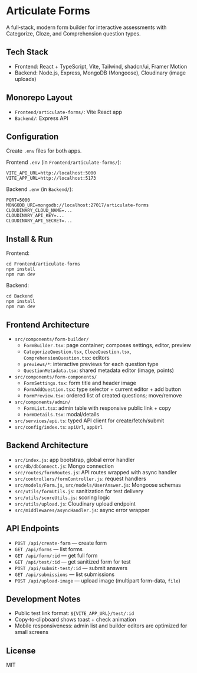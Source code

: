 # Articulate Forms

A full‑stack, modern form builder for interactive assessments with Categorize, Cloze, and Comprehension question types.

## Tech Stack

- Frontend: React + TypeScript, Vite, Tailwind, shadcn/ui, Framer Motion
- Backend: Node.js, Express, MongoDB (Mongoose), Cloudinary (image uploads)

## Monorepo Layout

- `Frontend/articulate-forms/`: Vite React app
- `Backend/`: Express API

## Configuration

Create `.env` files for both apps.

Frontend `.env` (in `Frontend/articulate-forms/`):

```
VITE_API_URL=http://localhost:5000
VITE_APP_URL=http://localhost:5173
```

Backend `.env` (in `Backend/`):

```
PORT=5000
MONGODB_URI=mongodb://localhost:27017/articulate-forms
CLOUDINARY_CLOUD_NAME=...
CLOUDINARY_API_KEY=...
CLOUDINARY_API_SECRET=...
```

## Install & Run

Frontend:

```
cd Frontend/articulate-forms
npm install
npm run dev
```

Backend:

```
cd Backend
npm install
npm run dev
```

## Frontend Architecture

- `src/components/form-builder/`
  - `FormBuilder.tsx`: page container; composes settings, editor, preview
  - `CategorizeQuestion.tsx`, `ClozeQuestion.tsx`, `ComprehensionQuestion.tsx`: editors
  - `previews/*`: interactive previews for each question type
  - `QuestionMetadata.tsx`: shared metadata editor (image, points)
- `src/components/form-components/`
  - `FormSettings.tsx`: form title and header image
  - `FormAddQuestion.tsx`: type selector + current editor + add button
  - `FormPreview.tsx`: ordered list of created questions; move/remove
- `src/components/admin/`
  - `FormList.tsx`: admin table with responsive public link + copy
  - `FormDetails.tsx`: modal/details
- `src/services/api.ts`: typed API client for create/fetch/submit
- `src/config/index.ts`: `apiUrl`, `appUrl`

## Backend Architecture

- `src/index.js`: app bootstrap, global error handler
- `src/db/dbConnect.js`: Mongo connection
- `src/routes/formRoutes.js`: API routes wrapped with async handler
- `src/controllers/formController.js`: request handlers
- `src/models/Form.js`, `src/models/UserAnswer.js`: Mongoose schemas
- `src/utils/formUtils.js`: sanitization for test delivery
- `src/utils/scoreUtils.js`: scoring logic
- `src/utils/upload.js`: Cloudinary upload endpoint
- `src/middlewares/asyncHandler.js`: async error wrapper

## API Endpoints

- `POST /api/create-form` — create form
- `GET /api/forms` — list forms
- `GET /api/form/:id` — get full form
- `GET /api/test/:id` — get sanitized form for test
- `POST /api/submit-test/:id` — submit answers
- `GET /api/submissions` — list submissions
- `POST /api/upload-image` — upload image (multipart form-data, `file`)

## Development Notes

- Public test link format: `${VITE_APP_URL}/test/:id`
- Copy‑to‑clipboard shows toast + check animation
- Mobile responsiveness: admin list and builder editors are optimized for small screens

## License

MIT